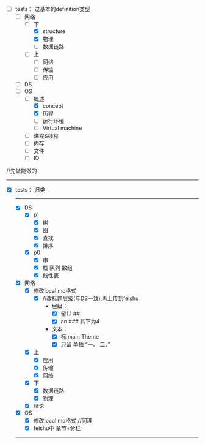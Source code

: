 
- [ ] tests： 过基本的definition类型
  - [ ] 网络
    - [ ] 下
      - [x] structure
      - [x] 物理
      - [ ] 数据链路
    - [ ] 上
      - [ ] 网络
      - [ ] 传输
      - [ ] 应用
  - [ ] DS
  - [ ] OS
    - [ ] 概述
      - [x] concept
      - [x] 历程
      - [ ] 运行环境
      - [ ] Virtual machine
    - [ ] 进程&线程
    - [ ] 内存
    - [ ] 文件
    - [ ] IO

//先做能做的

---
- [x] tests： 归类
  
  ---
  - [x] DS
    - [x] p1
      - [x] 树
      - [x] 图
      - [x] 查找
      - [x] 排序
    - [x] p0
      - [x] 串
      - [x] 栈 队列 数组
      - [x] 线性表
  - [x] 网络 
    - [x] 修改local md格式
      - [x] //改标题层级(与DS一致),再上传到feishu
        - 层级：
          - [x] 留1.1 ##
          - [x] an ### 其下为4
        - 文本：
          - [x] 标 main Theme
          - [x] 只留 单独 “一、 二、”
    - [x] 上
      - [x] 应用
      - [x] 传输
      - [x] 网络
    - [x] 下
      - [x] 数据链路
      - [x] 物理
    - [x] 绪论
  - [x] OS
    - [x] 修改local md格式 //同理
    - [x] feishu中 章节+分栏
  ---
